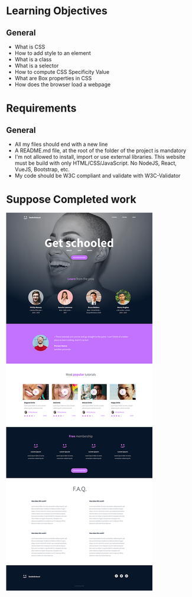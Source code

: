 # Learning Objectives

## General
- What is CSS
- How to add style to an element
- What is a class
- What is a selector
- How to compute CSS Specificity Value
- What are Box properties in CSS
- How does the browser load a webpage

# Requirements
## General
- All my files should end with a new line
- A README.md file, at the root of the folder of the project is mandatory
- I'm not allowed to install, import or use external libraries. This website must be build with only HTML/CSS/JavaScript. No NodeJS, React, VueJS, Bootstrap, etc.
- My code should be W3C compliant and validate with W3C-Validator

# Suppose Completed work
![completed work suppose look like](images/finishImage.jpeg)
